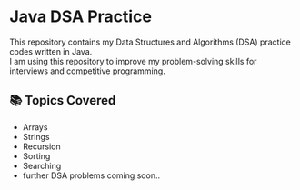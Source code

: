 # Java DSA Practice

This repository contains my Data Structures and Algorithms (DSA) practice codes written in Java.  
I am using this repository to improve my problem-solving skills for interviews and competitive programming.

## 📚 Topics Covered

- Arrays
- Strings
- Recursion
- Sorting
- Searching
- further DSA problems coming soon..

